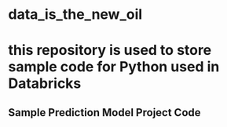 # data_is_the_new_oil
# this repository is used to store sample code for Python used in Databricks
## Sample Prediction Model Project Code 
